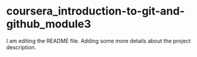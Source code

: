 # coursera_introduction-to-git-and-github_module3

I am editing the README file. Adding some more details about the project description.
